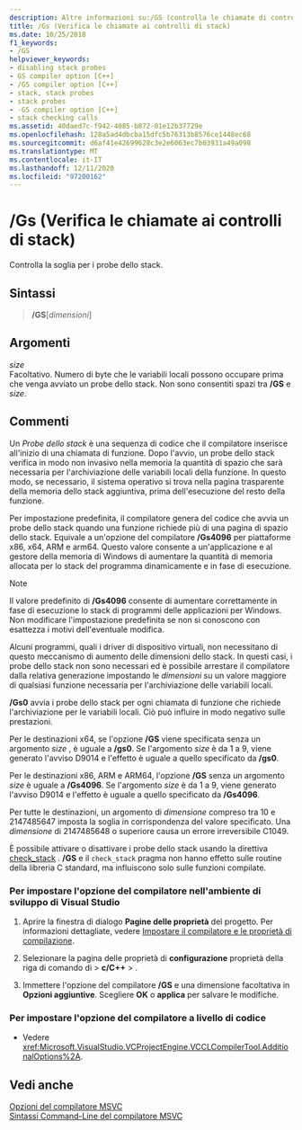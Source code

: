 ```yaml
---
description: Altre informazioni su:/GS (controlla le chiamate di controllo dello stack)
title: /Gs (Verifica le chiamate ai controlli di stack)
ms.date: 10/25/2018
f1_keywords:
- /GS
helpviewer_keywords:
- disabling stack probes
- GS compiler option [C++]
- /GS compiler option [C++]
- stack, stack probes
- stack probes
- -GS compiler option [C++]
- stack checking calls
ms.assetid: 40daed7c-f942-4085-b872-01e12b37729e
ms.openlocfilehash: 128a5ad4dbcba15dfc5b76313b8576ce1448ec68
ms.sourcegitcommit: d6af41e42699628c3e2e6063ec7b03931a49a098
ms.translationtype: MT
ms.contentlocale: it-IT
ms.lasthandoff: 12/11/2020
ms.locfileid: "97200162"
---
```

# <a name="gs-control-stack-checking-calls"></a>/Gs (Verifica le chiamate ai controlli di stack)

Controlla la soglia per i probe dello stack.

## <a name="syntax"></a>Sintassi

> **/GS**[*dimensioni*]

## <a name="arguments"></a>Argomenti

*size*<br/>
Facoltativo. Numero di byte che le variabili locali possono occupare prima che venga avviato un probe dello stack. Non sono consentiti spazi tra **/GS** e *size*.

## <a name="remarks"></a>Commenti

Un *Probe dello stack* è una sequenza di codice che il compilatore inserisce all'inizio di una chiamata di funzione. Dopo l'avvio, un probe dello stack verifica in modo non invasivo nella memoria la quantità di spazio che sarà necessaria per l'archiviazione delle variabili locali della funzione. In questo modo, se necessario, il sistema operativo si trova nella pagina trasparente della memoria dello stack aggiuntiva, prima dell'esecuzione del resto della funzione.

Per impostazione predefinita, il compilatore genera del codice che avvia un probe dello stack quando una funzione richiede più di una pagina di spazio dello stack. Equivale a un'opzione del compilatore **/Gs4096** per piattaforme x86, x64, ARM e arm64. Questo valore consente a un'applicazione e al gestore della memoria di Windows di aumentare la quantità di memoria allocata per lo stack del programma dinamicamente e in fase di esecuzione.

> [!NOTE]
> Il valore predefinito di **/Gs4096** consente di aumentare correttamente in fase di esecuzione lo stack di programmi delle applicazioni per Windows. Non modificare l'impostazione predefinita se non si conoscono con esattezza i motivi dell'eventuale modifica.

Alcuni programmi, quali i driver di dispositivo virtuali, non necessitano di questo meccanismo di aumento delle dimensioni dello stack. In questi casi, i probe dello stack non sono necessari ed è possibile arrestare il compilatore dalla relativa generazione impostando le *dimensioni* su un valore maggiore di qualsiasi funzione necessaria per l'archiviazione delle variabili locali.

**/Gs0** avvia i probe dello stack per ogni chiamata di funzione che richiede l'archiviazione per le variabili locali. Ciò può influire in modo negativo sulle prestazioni.

Per le destinazioni x64, se l'opzione **/GS** viene specificata senza un argomento *size* , è uguale a **/gs0**. Se l'argomento *size* è da 1 a 9, viene generato l'avviso D9014 e l'effetto è uguale a quello specificato da **/gs0**.

Per le destinazioni x86, ARM e ARM64, l'opzione **/GS** senza un argomento *size* è uguale a **/Gs4096**. Se l'argomento *size* è da 1 a 9, viene generato l'avviso D9014 e l'effetto è uguale a quello specificato da **/Gs4096**.

Per tutte le destinazioni, un argomento di *dimensione* compreso tra 10 e 2147485647 imposta la soglia in corrispondenza del valore specificato. Una *dimensione* di 2147485648 o superiore causa un errore irreversibile C1049.

È possibile attivare o disattivare i probe dello stack usando la direttiva [check_stack](../../preprocessor/check-stack.md) . **/GS** e il `check_stack` pragma non hanno effetto sulle routine della libreria C standard, ma influiscono solo sulle funzioni compilate.

### <a name="to-set-this-compiler-option-in-the-visual-studio-development-environment"></a>Per impostare l'opzione del compilatore nell'ambiente di sviluppo di Visual Studio

1. Aprire la finestra di dialogo **Pagine delle proprietà** del progetto. Per informazioni dettagliate, vedere [Impostare il compilatore e le proprietà di compilazione](../working-with-project-properties.md).

1. Selezionare la pagina delle proprietà di **configurazione** proprietà della riga di comando di  >  **c/C++**  >   .

1. Immettere l'opzione del compilatore **/GS** e una dimensione facoltativa in **Opzioni aggiuntive**. Scegliere **OK** o **applica** per salvare le modifiche.

### <a name="to-set-this-compiler-option-programmatically"></a>Per impostare l'opzione del compilatore a livello di codice

- Vedere <xref:Microsoft.VisualStudio.VCProjectEngine.VCCLCompilerTool.AdditionalOptions%2A>.

## <a name="see-also"></a>Vedi anche

[Opzioni del compilatore MSVC](compiler-options.md)<br/>
[Sintassi Command-Line del compilatore MSVC](compiler-command-line-syntax.md)
